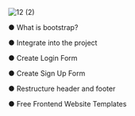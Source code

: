 
![12 (2)](https://github.com/user-attachments/assets/a3fad459-1e00-4815-bb11-0c2839aa2afd)


● What is bootstrap?

● Integrate into the project

● Create Login Form

● Create Sign Up Form

● Restructure header and footer

● Free Frontend Website Templates
